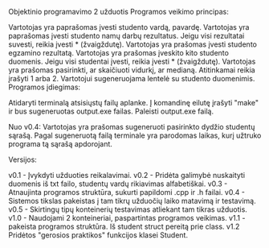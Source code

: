 Objektinio programavimo 2 užduotis Programos veikimo principas:

Vartotojas yra paprašomas įvesti studento vardą, pavardę. Vartotojas yra paprašomas įvesti studento namų darbų rezultatus. Jeigu visi rezultatai suvesti, reikia įvesti * (žvaigždutę). Vartotojas yra prašomas įvesti studento egzamino rezultatą. Vartotojas yra prašomas įveskito kito studento duomenis. Jeigu visi studentai įvesti, reikia įvesti * (žvaigždutę). Vartotojas yra prašomas pasirinkti, ar skaičiuoti vidurkį, ar medianą. Atitinkamai reikia įrašyti 1 arba 2. Vartotojui sugeneruojama lentelė su studento duomenimis. Programos įdiegimas:

Atidaryti terminalą atsisiųstų failų aplanke. Į komandinę eilutę įrašyti "make" ir bus sugeneruotas output.exe failas. Paleisti output.exe failą.

Nuo v0.4: Vartotojas yra prašomas sugeneruoti pasirinkto dydžio studentų sąrašą. Pagal sugeneruotą failą terminale yra parodomas laikas, kurį užtruko programa tą sąrašą apdorojant.

Versijos:

v0.1 - Įvykdyti užduoties reikalavimai. v0.2 - Pridėta galimybė nuskaityti duomenis iš txt failo, studentų vardų rikiavimas alfabetiškai. v0.3 - Atnaujinta programos struktūra, sukurti papildomi .cpp ir .h failai. v0.4 - Sistemos tikslas pakeistas į tam tikrų užduočių laiko matavimą ir testavimą. v0.5 - Skirtingų tipų konteinerių testavimas atliekant tam tikras užduotis. v1.0 - Naudojami 2 konteineriai, paspartintas programos veikimas. v1.1 - pakeista programos struktūra. Iš student struct pereitą prie class. v1.2 Pridėtos "gerosios praktikos" funkcijos klasei Student.

